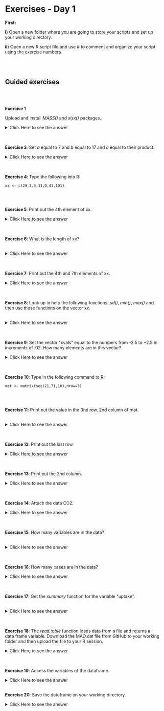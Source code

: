 

# Exercises - Day 1


**First:**
<br/>

**i)** Open a new folder where you are going to store your scripts and set up your working directory.

**ii)** Open a new R script file and use # to comment and organize your script using the exercise numbers

<br/>
<br/>

## Guided exercises
<br/>
<br/>


**Exercise 1** 

Upload and install _MASS()_ and _xlsx()_ packages.
<br/>


<details><summary>Click Here to see the answer</summary><p>
```{r}

install.packages("MASS")
library(MASS)

install.packages("xlsx")
library(xlsx)
```
</p></details>
<br/>
<br/>

**Exercise 2** Use R operators to calculate: i)  (1198/2) - $\sqrt(63)$ + 27?
<br/>

<details><summary>Click Here to see the answer</summary><p>

```{r}
1198/2-sqrt(63)+27


```

</p></details>

<br/>
<br/>

**Exercise 3**: Set _a_ equal to 7 and _b_ equal to 17 and _c_ equal to their product.
<br/>

<details><summary>Click Here to see the answer</summary><p>

```{r}
a<-7
b<-17
c<-a*b
c

```

</p></details>

<br/>
<br/>


**Exercise 4**: Type the following into R:
<br/>


```{r}
xx <- c(29,3,6,11,0,41,101)

```
<br/>

<br/>

**Exercise 5**: Print out the 4th element of xx.
<br/>


<details><summary>Click Here to see the answer</summary><p>

```{r}
xx[4]

```

</p></details>

<br>
<br/>

**Exercise 6**: What is the length of xx?

<br/>
<details><summary>Click Here to see the answer</summary><p>

```{r}
length(xx)

```

</p></details>

<br/>
<br/>



**Exercise 7**: Print out the 4th and 7th elements of xx.
<br/>

<details><summary>Click Here to see the answer</summary><p>

```{r}
xx[4]

```

</p></details>

<br/>
<br/>

**Exercise 8**: Look up in help the following functions: _sd()_, _min()_, _max()_ and then use these functions on the vector xx.

<br/>
<details><summary>Click Here to see the answer</summary><p>

```{r}
?sd
?min()
?max()

sd(xx)

min(xx)

max(xx)

```

</p></details>

<br/>
<br/>


**Exercise 9**: Set the vector "xvals" equal to the numbers from -2.5 to +2.5 in increments of .02. How many elements are in this vector?
<br/>
<details><summary>Click Here to see the answer</summary><p>

```{r}
xvals<-seq(-2.5,2.5,0.02)

length(xvals)

```

</p></details>

<br/>
 <br/>
 
 
**Exercise 10**: Type in the following command to R:
 <br/>
```{r}
mat <- matrix(seq(21,71,10),nrow=3)

```
<br/>
<br/>


**Exercise 11**: Print out the value in the 3nd row, 2nd column of mat.

<br/>
<details><summary>Click Here to see the answer</summary><p>

```{r}
mat[3,2]

```

</p></details>

<br/>
<br/>

**Exercise 12**: Print out the last row.
<br/>

<details><summary>Click Here to see the answer</summary><p>

```{r}
mat[3,]

```

</p></details>

<br/>
<br/>

**Exercise 13**: Print out the 2nd column.
<br/>

<details><summary>Click Here to see the answer</summary><p>

```{r}
mat[,2]

```

</p></details>

<br/>
<br/>




**Exercise 14**: Attach the data CO2.
<br/>


<details><summary>Click Here to see the answer</summary><p>

```{r}
attach(CO2)

```

</p></details>

<br/>
<br/>



**Exercise 15**: How many variables are in the data?

<br/>

<details><summary>Click Here to see the answer</summary><p>

```{r}
names(CO2)
length(CO2)

```

</p></details>

<br/>
<br/>

**Exercise 16**: How many cases are in the data?
<br/>

<details><summary>Click Here to see the answer</summary><p>

```{r}
dim(CO2)

```

</p></details>

<br/>
<br/>




**Exercise 17**: Get the _summary_ function for the variable "uptake".

<br/>
<details><summary>Click Here to see the answer</summary><p>

```{r}
summary(CO2$uptake)

```

</p></details>

<br/>
<br/>


**Exercise 18**: The _read.table_ function loads data from a file  and returns a data frame variable. Download the MAO.dat file from GitHub to your working folder and then upload the file to your R session.
<br/>

<details><summary>Click Here to see the answer</summary><p>

```{r}
MAO<-read.table("MAO.dat", header=TRUE)

```

</p></details>

<br/>
<br/>




**Exercise 19**: Access the variables of the dataframe.


<details><summary>Click Here to see the answer</summary><p>

```{r}
names(MAO)

```

</p></details>

<br/>


**Exercise 20**: Save the dataframe on your working directory.

<details><summary>Click Here to see the answer</summary><p>

```{r}
save(file="mao.Rdata")

write.table(MAO, file="MAO")

```

</p></details>

<br/>




